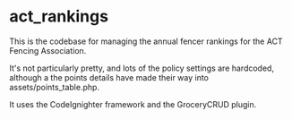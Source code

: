 act_rankings
=============
This is the codebase for managing the annual fencer rankings for the ACT Fencing Association.

It's not particularly pretty, and lots of the policy settings are hardcoded, although a the points details have made their way into assets/points_table.php.

It uses the CodeIgnighter framework and the GroceryCRUD plugin.
